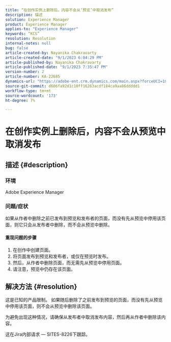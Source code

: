 ```yaml
---
title: “在创作实例上删除后，内容不会从‘预览’中取消发布”
description: 描述
solution: Experience Manager
product: Experience Manager
applies-to: "Experience Manager"
keywords: “KCS”
resolution: Resolution
internal-notes: null
bug: false
article-created-by: Nayanika Chakravarty
article-created-date: "9/1/2023 6:04:29 PM"
article-published-by: Nayanika Chakravarty
article-published-date: "9/1/2023 7:35:47 PM"
version-number: 2
article-number: KA-22685
dynamics-url: "https://adobe-ent.crm.dynamics.com/main.aspx?forceUCI=1&pagetype=entityrecord&etn=knowledgearticle&id=89ae8cf8-f148-ee11-be6d-6045bd006c82"
source-git-commit: d606fa92d1c10ff16263acdf184ca9aa86ddddd1
workflow-type: tm+mt
source-wordcount: '173'
ht-degree: 7%

---
```


# 在创作实例上删除后，内容不会从预览中取消发布

## 描述 {#description}


### 环境

Adobe Experience Manager

### 问题/症状

如果从作者中删除之前已发布到预览和发布者的页面，而没有先从预览中停用该页面，则它只会从发布者中删除，而不会从预览中删除。

#### 重现问题的步骤

1. 在创作中创建页面。
2. 将页面发布到预览和发布者，或仅在预览时发布。
3. 然后，从作者中删除页面，而无需先从预览中停用页面。
4. 请注意，预览中仍存在该页面。





## 解决方法 {#resolution}


这是已知的产品限制。 如果随后删除了之前发布到预览的页面，而没有先从预览中停用该页面，则不会从预览中删除该页面。

为避免出现这种情况，请确保从发布者中取消发布内容，然后再从作者中删除该内容。

这在Jira内部请求 — SITES-8226下跟踪。

